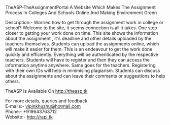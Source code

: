 ﻿TheASP-TheAssignmentPortal
A Website Which Makes The Assignment Process In Colleges And Schools Online And Making Environment Green

[logo]: http://theasp.tk/images/logo.png "TheASP Logo"

Description:- 
Worried how to get through the assignment work in college or school? Welcome to the site, it seems connection is all it takes. One step closer to getting your work done on time. This site shows the information about the assignment , it's deadline and other details uploaded by the teachers themselves. Students can upload the assignments online, which will make it easier for them. This is an endeavour to get the work done quickly and efficiently. Everything will be authenticated by the respective teachers. Students will have to register and then they can access the information anytime anywhere. Same goes for the teachers. Registering with their own IDs will help in minimising plagiarism. Students can discuss about the assignments and can leave their comments or suggestions to help others.

TheASP Is Available On http://theasp.tk

For more details, queries and feedback <br/>
E-mails:- vipinkhushu@hotmail.com <br/>
Phone:- +919643763712 <br/>
Website:- http://rapl.tk <br/>
